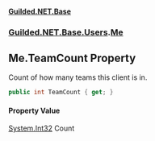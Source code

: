 #### [Guilded.NET.Base](Guilded_NET_Base.md 'Guilded.NET.Base')
### [Guilded.NET.Base.Users](Guilded_NET_Base.md#Guilded_NET_Base_Users 'Guilded.NET.Base.Users').[Me](Me.md 'Guilded.NET.Base.Users.Me')
## Me.TeamCount Property
Count of how many teams this client is in.  
```csharp
public int TeamCount { get; }
```
#### Property Value
[System.Int32](https://docs.microsoft.com/en-us/dotnet/api/System.Int32 'System.Int32')
Count
